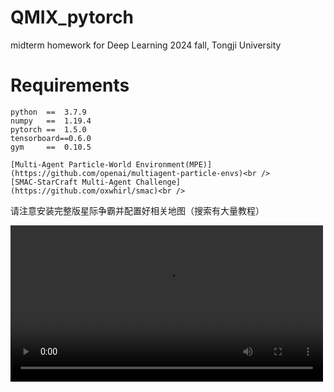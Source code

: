# QMIX_pytorch

midterm homework for Deep Learning 2024 fall, Tongji University



# Requirements

```
python	==	3.7.9
numpy	==	1.19.4
pytorch	==	1.5.0
tensorboard==0.6.0
gym		==	0.10.5

[Multi-Agent Particle-World Environment(MPE)](https://github.com/openai/multiagent-particle-envs)<br />
[SMAC-StarCraft Multi-Agent Challenge](https://github.com/oxwhirl/smac)<br />
```

请注意安装完整版星际争霸并配置好相关地图（搜索有大量教程）



<video src="https://github.com/Zhu-Shatong/QMIX_pytorch/blob/main/%E7%BB%93%E6%9E%9C%E5%B1%95%E7%A4%BA.mp4" controls="controls" width="500px"></video>

